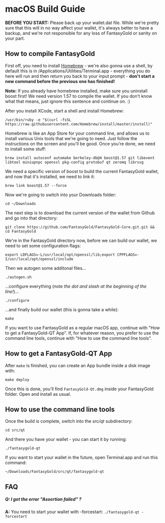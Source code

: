 # macOS Build Guide

**BEFORE YOU START:** Please back up your wallet.dat file. While we're pretty sure that this will in no way affect your wallet, it's always better to have a backup, and we're not responsible for any loss of FantasyGold or sanity on your part.

## How to compile FantasyGold

First off, you need to install [Homebrew](https://brew.sh/index_de.html) - we're also gonna use a shell, by default this is in /Applications/Utilities/Terminal.app - everything you do here will run and then return you back to your input prompt - **don't start a new command before the previous one has finished!**

**Note:** If you already have homebrew installed, make sure you uninstall boost first! We need version 1.57 to compile the wallet. If you don't know what that means, just ignore this sentence and continue on. :)

After you install XCode, start a shell and install Homebrew:

```/usr/bin/ruby -e "$(curl -fsSL https://raw.githubusercontent.com/Homebrew/install/master/install)"```

Homebrew is like an App Store for your command line, and allows us to install various Unix tools that we're going to need. Just follow the instructions on the screen and you'll be good. Once you're done, we need to install some stuff:

```brew install autoconf automake berkeley-db@4 boost@1.57 git libevent libtool miniupnpc openssl pkg-config protobuf qt zeromq librsvg```

We need a specific version of boost to build the current FantasyGold wallet, and now that it's installed, we need to link it:

```brew link boost@1.57 --force```

Now we're going to switch into your Downloads folder:

```cd ~/Downloads```

The next step is to download the current version of the wallet from Github and go into that directory:

```git clone https://github.com/FantasyGold/FantasyGold-Core.git.git && cd FantasyGold```

We're in the FantasyGold directory now, before we can build our wallet, we need to set some configuration flags:

```export LDFLAGS=-L/usr/local/opt/openssl/lib;export CPPFLAGS=-I/usr/local/opt/openssl/include```

Then we autogen some additonal files...

```./autogen.sh```

...configure everything (*note the dot and slash at the beginning of the line!*)...

```./configure```

...and finally build our wallet (this is gonna take a while):

```make```

If you want to use FantasyGold as a regular macOS app, continue with "How to get a FantasyGold-QT App". If, for whatever reason, you prefer to use the command line tools, continue with "How to use the command line tools".

## How to get a FantasyGold-QT App

After `make` is finished, you can create an App bundle inside a disk image with:

```make deploy```

Once this is done, you'll find `FantasyGold-Qt.dmg` inside your FantasyGold folder. Open and install as usual.

## How to use the command line tools

Once the build is complete, switch into the *src/qt* subdirectory:

```cd src/qt```

And there you have your wallet - you can start it by running:

```./fantasygold-qt```

If you want to start your wallet in the future, open Terminal.app and run this command:

```~/Downloads/FantasyGold/src/qt/fantasygold-qt```

## FAQ

##### **Q:** I get the error "Assertion failed" ?

**A:** You need to start your wallet with -forcestart: `./fantasygold-qt -forcestart`
